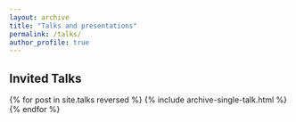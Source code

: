 ```yaml
---
layout: archive
title: "Talks and presentations"
permalink: /talks/
author_profile: true
---
```


## Invited Talks




{% for post in site.talks reversed %}
  {% include archive-single-talk.html %}
{% endfor %}
